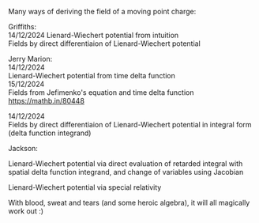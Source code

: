Many ways of deriving the field of a moving point charge:

Griffiths:  
14/12/2024
Lienard-Wiechert potential from intuition  
Fields by direct differentiaion of Lienard-Wiechert potential

Jerry Marion:  
14/12/2024  
Lienard-Wiechert potential from time delta function  
15/12/2024  
Fields from Jefimenko's equation and time delta function  
https://mathb.in/80448

14/12/2024  
Fields by direct differentiaion of Lienard-Wiechert potential in integral form (delta function integrand)

Jackson:  



Lienard-Wiechert potential via direct evaluation of retarded integral with spatial delta function integrand, and change of variables using Jacobian

Lienard-Wiechert potential via special relativity


With blood, sweat and tears (and some heroic algebra), it will all magically work out :)
